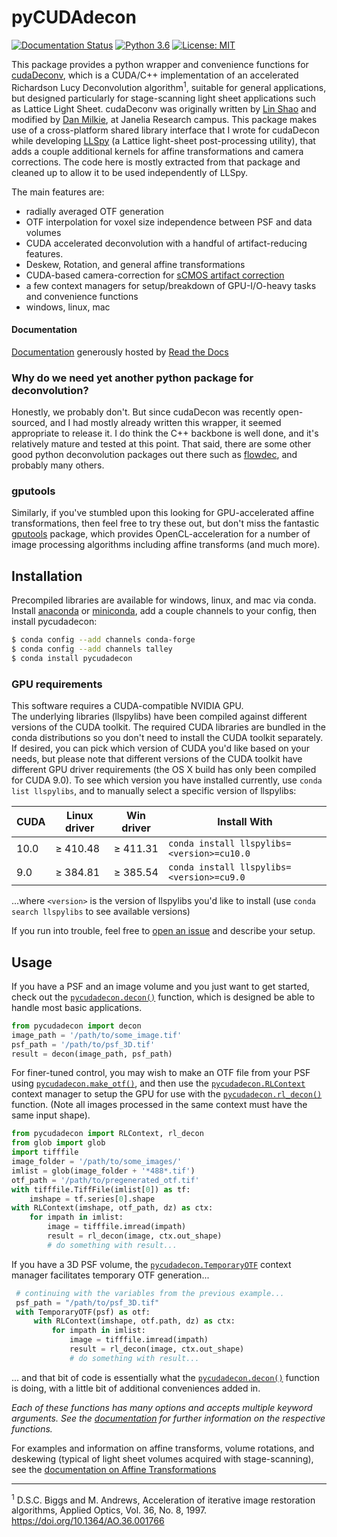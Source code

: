 # pyCUDAdecon

[![Documentation Status](https://readthedocs.org/projects/pycudadecon/badge/?version=latest)](https://pycudadecon.readthedocs.io/en/latest/?badge=latest) [![Python 3.6](https://img.shields.io/badge/python-3.6-green.svg)](https://www.python.org/downloads/release/python-360/) [![License: MIT](https://img.shields.io/badge/License-MIT-yellow.svg)](https://opensource.org/licenses/MIT)
    

This package provides a python wrapper and convenience functions for [cudaDeconv](https://github.com/dmilkie/cudaDecon), which is a CUDA/C++ implementation of an accelerated Richardson Lucy Deconvolution algorithm<sup>1</sup>, suitable for general applications, but designed particularly for stage-scanning light sheet applications such as Lattice Light Sheet.  cudaDeconv was originally written by [Lin Shao](https://github.com/linshaova) and modified by [Dan Milkie](https://github.com/dmilkie), at Janelia Research campus.  This package makes use of a cross-platform shared library interface that I wrote for cudaDecon while developing [LLSpy](https://github.com/tlambert03/LLSpy) (a Lattice light-sheet post-processing utility), that adds a couple additional kernels for affine transformations and camera corrections.  The code here is mostly extracted from that package and cleaned up to allow it to be used independently of LLSpy.

The main features are:
* radially averaged OTF generation
* OTF interpolation for voxel size independence between PSF and data volumes
* CUDA accelerated deconvolution with a handful of artifact-reducing features. 
* Deskew, Rotation, and general affine transformations
* CUDA-based camera-correction for [sCMOS artifact correction](https://llspy.readthedocs.io/en/latest/camera.html)
* a few context managers for setup/breakdown of GPU-I/O-heavy tasks and convenience functions
* windows, linux, mac

#### Documentation
[Documentation](https://pycudadecon.readthedocs.io/en/latest/index.html) generously hosted by [Read the Docs](https://readthedocs.org/)


### Why do we need yet another python package for deconvolution?
Honestly, we probably don't.  But since cudaDecon was recently open-sourced, and I had mostly already written this wrapper, it seemed appropriate to release it.  I do think the C++ backbone is well done, and it's relatively mature and tested at this point.  That said, there are some other good python deconvolution packages out there such as [flowdec](https://github.com/hammerlab/flowdec), and probably many others.

### gputools
Similarly, if you've stumbled upon this looking for GPU-accelerated affine transformations, then feel free to try these out, but don't miss the fantastic [gputools](https://github.com/maweigert/gputools) package, which provides OpenCL-acceleration for a number of image processing algorithms including affine transforms (and much more).

## Installation
Precompiled libraries are available for windows, linux, and mac via conda.  
Install [anaconda](https://www.anaconda.com/distribution/#download-section) or [miniconda](https://docs.conda.io/en/latest/miniconda.html), add a couple channels to your config, then install pycudadecon:

```bash
$ conda config --add channels conda-forge
$ conda config --add channels talley
$ conda install pycudadecon
```

### GPU requirements

This software requires a CUDA-compatible NVIDIA GPU.  
The underlying libraries (llspylibs) have been compiled against different versions of the CUDA toolkit.  The required CUDA libraries are bundled in the conda distributions so you don't need to install the CUDA toolkit separately.  If desired, you can pick which version of CUDA you'd like based on your needs, but please note that different versions of the CUDA toolkit have different GPU driver requirements (the OS X build has only been compiled for CUDA 9.0).  To see which version you have installed currently, use `conda list llspylibs`, and to manually select a specific version of llspylibs:

| CUDA  | Linux driver | Win driver | Install With |
| ------------- | ------------ | --------   | -----------  |
| 10.0  | ≥ 410.48     | ≥ 411.31   | `conda install llspylibs=<version>=cu10.0`  |
|  9.0  | ≥ 384.81     | ≥ 385.54   | `conda install llspylibs=<version>=cu9.0`  |

...where `<version>` is the version of llspylibs you'd like to install (use `conda search llspylibs` to see available versions)

If you run into trouble, feel free to [open an issue](https://github.com/tlambert03/pycudadecon/issues) and describe your setup.

## Usage

If you have a PSF and an image volume and you just want to get started, check out the [`pycudadecon.decon()`](https://pycudadecon.readthedocs.io/en/latest/deconvolution.html#pycudadecon.decon) function, which is designed be able to handle most basic applications.

```python
from pycudadecon import decon
image_path = '/path/to/some_image.tif'
psf_path = '/path/to/psf_3D.tif'
result = decon(image_path, psf_path)
```

For finer-tuned control, you may wish to make an OTF file from your PSF using [`pycudadecon.make_otf()`](https://pycudadecon.readthedocs.io/en/latest/otf.html?highlight=make_otf#pycudadecon.make_otf), and then use the [`pycudadecon.RLContext`](https://pycudadecon.readthedocs.io/en/latest/deconvolution.html?highlight=RLContext#pycudadecon.RLContext) context manager to setup the GPU for use with the [`pycudadecon.rl_decon()`](https://pycudadecon.readthedocs.io/en/latest/deconvolution.html?highlight=RLContext#pycudadecon.rl_decon) function.  (Note all images processed in the same context must have the same input shape).

```python
from pycudadecon import RLContext, rl_decon
from glob import glob
import tifffile
image_folder = '/path/to/some_images/'
imlist = glob(image_folder + '*488*.tif')
otf_path = '/path/to/pregenerated_otf.tif'
with tifffile.TiffFile(imlist[0]) as tf:
    imshape = tf.series[0].shape
with RLContext(imshape, otf_path, dz) as ctx:
    for impath in imlist:
        image = tifffile.imread(impath)
        result = rl_decon(image, ctx.out_shape)
        # do something with result...
```

If you have a 3D PSF volume, the [`pycudadecon.TemporaryOTF`](https://pycudadecon.readthedocs.io/en/latest/otf.html?highlight=temporaryotf#pycudadecon.TemporaryOTF) context manager facilitates temporary OTF generation...

```python
 # continuing with the variables from the previous example...
 psf_path = "/path/to/psf_3D.tif"
 with TemporaryOTF(psf) as otf:
     with RLContext(imshape, otf.path, dz) as ctx:
         for impath in imlist:
             image = tifffile.imread(impath)
             result = rl_decon(image, ctx.out_shape)
             # do something with result...
```

... and that bit of code is essentially what the [`pycudadecon.decon()`](https://pycudadecon.readthedocs.io/en/latest/deconvolution.html#pycudadecon.decon) function is doing, with a little bit of additional conveniences added in.

*Each of these functions has many options and accepts multiple keyword arguments. See the [documentation](https://pycudadecon.readthedocs.io/en/latest/index.html) for further information on the respective functions.*

For examples and information on affine transforms, volume rotations, and deskewing (typical of light sheet volumes acquired with stage-scanning), see the [documentation on Affine Transformations](https://pycudadecon.readthedocs.io/en/latest/affine.html)
___

<sup>1</sup> D.S.C. Biggs and M. Andrews, Acceleration of iterative image restoration algorithms, Applied Optics, Vol. 36, No. 8, 1997. https://doi.org/10.1364/AO.36.001766
